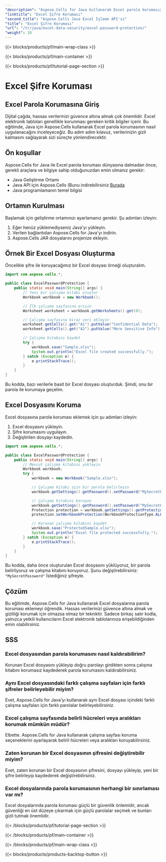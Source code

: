 ```yaml
---
"description": "Aspose.Cells for Java kullanarak Excel parola korumasıyla veri güvenliğini nasıl artıracağınızı öğrenin. Nihai veri gizliliği için kaynak kodlu adım adım kılavuz."
"linktitle": "Excel Şifre Koruması"
"second_title": "Aspose.Cells Java Excel İşleme API'si"
"title": "Excel Şifre Koruması"
"url": "/tr/java/excel-data-security/excel-password-protection/"
"weight": 10
---
```


{{< blocks/products/pf/main-wrap-class >}}

{{< blocks/products/pf/main-container >}}

{{< blocks/products/pf/tutorial-page-section >}}

# Excel Şifre Koruması


## Excel Parola Korumasına Giriş

Dijital çağda, hassas verilerinizi güvence altına almak çok önemlidir. Excel elektronik tabloları genellikle korunması gereken kritik bilgiler içerir. Bu eğitimde, Java için Aspose.Cells kullanarak Excel parola korumasının nasıl uygulanacağını inceleyeceğiz. Bu adım adım kılavuz, verilerinizin gizli kalmasını sağlayarak sizi süreçte yönlendirecektir.

## Ön koşullar

Aspose.Cells for Java ile Excel parola koruması dünyasına dalmadan önce, gerekli araçlara ve bilgiye sahip olduğunuzdan emin olmanız gerekir:

- Java Geliştirme Ortamı
- Java API için Aspose.Cells (Bunu indirebilirsiniz [Burada](https://releases.aspose.com/cells/java/)
- Java programlamanın temel bilgisi

## Ortamın Kurulması

Başlamak için geliştirme ortamınızı ayarlamanız gerekir. Şu adımları izleyin:

1. Eğer henüz yüklemediyseniz Java'yı yükleyin.
2. Verilen bağlantıdan Aspose.Cells for Java'yı indirin.
3. Aspose.Cells JAR dosyalarını projenize ekleyin.

## Örnek Bir Excel Dosyası Oluşturma

Öncelikle şifre ile koruyacağımız bir Excel dosyası örneği oluşturalım.

```java
import com.aspose.cells.*;

public class ExcelPasswordProtection {
    public static void main(String[] args) {
        // Yeni bir çalışma kitabı oluştur
        Workbook workbook = new Workbook();

        // İlk çalışma sayfasına erişin
        Worksheet worksheet = workbook.getWorksheets().get(0);

        // Çalışma sayfasına biraz veri ekleyin
        worksheet.getCells().get("A1").putValue("Confidential Data");
        worksheet.getCells().get("A2").putValue("More Sensitive Info");

        // Çalışma kitabını kaydet
        try {
            workbook.save("Sample.xlsx");
            System.out.println("Excel file created successfully.");
        } catch (Exception e) {
            e.printStackTrace();
        }
    }
}
```

Bu kodda, bazı verilerle basit bir Excel dosyası oluşturduk. Şimdi, onu bir parola ile korumaya geçelim.

## Excel Dosyasını Koruma

Excel dosyasına parola koruması eklemek için şu adımları izleyin:

1. Excel dosyasını yükleyin.
2. Şifre korumasını uygulayın.
3. Değiştirilen dosyayı kaydedin.

```java
import com.aspose.cells.*;

public class ExcelPasswordProtection {
    public static void main(String[] args) {
        // Mevcut çalışma kitabını yükleyin
        Workbook workbook;
        try {
            workbook = new Workbook("Sample.xlsx");

            // Çalışma kitabı için bir parola belirleyin
            workbook.getSettings().getPassword().setPassword("MySecretPassword");

            // Çalışma kitabını koruyun
            workbook.getSettings().getPassword().setPassword("MySecretPassword");
            Protection protection = workbook.getSettings().getProtection();
            protection.setWorkbookProtection(WorkbookProtectionType.ALL);

            // Korunan çalışma kitabını kaydet
            workbook.save("ProtectedSample.xlsx");
            System.out.println("Excel file protected successfully.");
        } catch (Exception e) {
            e.printStackTrace();
        }
    }
}
```

Bu kodda, daha önce oluşturulan Excel dosyasını yüklüyoruz, bir parola belirliyoruz ve çalışma kitabını koruyoruz. Şunu değiştirebilirsiniz: `"MySecretPassword"` İstediğiniz şifreyle.

## Çözüm

Bu eğitimde, Aspose.Cells for Java kullanarak Excel dosyalarına parola koruması eklemeyi öğrendik. Hassas verilerinizi güvence altına almak ve gizliliği korumak için olmazsa olmaz bir tekniktir. Sadece birkaç satır kodla, yalnızca yetkili kullanıcıların Excel elektronik tablolarınıza erişebildiğinden emin olabilirsiniz.

## SSS

### Excel dosyasından parola korumasını nasıl kaldırabilirim?

Korunan Excel dosyasını yükleyip doğru parolayı girdikten sonra çalışma kitabını korumasız kaydederek parola korumasını kaldırabilirsiniz.

### Aynı Excel dosyasındaki farklı çalışma sayfaları için farklı şifreler belirleyebilir miyim?

Evet, Aspose.Cells for Java'yı kullanarak aynı Excel dosyası içindeki farklı çalışma sayfaları için farklı parolalar belirleyebilirsiniz.

### Excel çalışma sayfasında belirli hücreleri veya aralıkları korumak mümkün müdür?

Elbette. Aspose.Cells for Java kullanarak çalışma sayfası koruma seçeneklerini ayarlayarak belirli hücreleri veya aralıkları koruyabilirsiniz.

### Zaten korunan bir Excel dosyasının şifresini değiştirebilir miyim?

Evet, zaten korunan bir Excel dosyasının şifresini, dosyayı yükleyip, yeni bir şifre belirleyip kaydederek değiştirebilirsiniz.

### Excel dosyalarında parola korumasının herhangi bir sınırlaması var mı?

Excel dosyalarında parola koruması güçlü bir güvenlik önlemidir, ancak güvenliği en üst düzeye çıkarmak için güçlü parolalar seçmek ve bunları gizli tutmak önemlidir.

{{< /blocks/products/pf/tutorial-page-section >}}

{{< /blocks/products/pf/main-container >}}

{{< /blocks/products/pf/main-wrap-class >}}

{{< blocks/products/products-backtop-button >}}